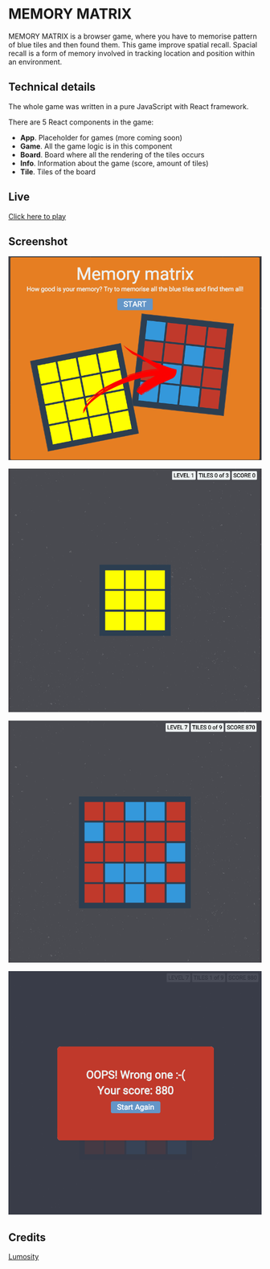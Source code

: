
# MEMORY MATRIX
MEMORY MATRIX is a browser game, where you have to memorise pattern of blue tiles and then found them.
This game improve spatial recall.
Spacial recall is a form of memory involved in tracking location and position within an environment.

## Technical details
The whole game was written in a pure JavaScript with React framework.

There are  5 React components in the game:  
  - **App**. Placeholder for games (more coming soon)
  - **Game**. All the game logic is in this component
  - **Board**. Board where all the rendering of the tiles occurs
  - **Info**. Information about the game (score, amount of tiles)
  - **Tile**. Tiles of the board

## Live
[Click here to play](https://mehdiahmadov.github.io/memory_matrix)

## Screenshot

![alt](./img/main-page.png)

![alt](./img/closed-board.png)

![alt](./img/open-board.png)

![alt](./img/lost.png)


## Credits
[Lumosity](https://www.lumosity.com)
